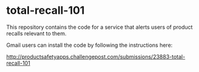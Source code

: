total-recall-101
================

This repository contains the code for a service that alerts users of product recalls relevant to them.

Gmail users can install the code by following the instructions here:

http://productsafetyapps.challengepost.com/submissions/23883-total-recall-101


